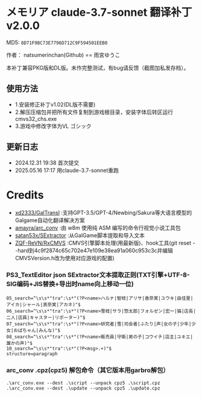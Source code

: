 # メモリア claude-3.7-sonnet 翻译补丁 v2.0.0

MD5: `8D71F9BC73E7796D712C9F594501EEB0`

作者： natsumerinchan(Github) == 雨宮ゆうこ

本补丁兼容PKG版和DL版。未作完整测试，有bug请反馈（截图加私发存档）。

## 使用方法
- 1.安装修正补丁v1.02(DL版不需要)
- 2.解压压缩包并把所有文件复制到游戏根目录，安装字体后转区运行cmvs32_chs.exe
- 3.游戏中修改字体为VL ゴシック

## 更新日志
- 2024.12.31 19:38 首次提交
- 2025.05.16 17:17 用claude-3.7-sonnet重跑

# Credits

- [xd2333/GalTransl](https://github.com/xd2333/GalTransl.git) :支持GPT-3.5/GPT-4/Newbing/Sakura等大语言模型的Galgame自动化翻译解决方案
- [amayra/arc_conv](https://github.com/amayra/arc_conv.git) :由 w8m 使用纯 ASM 编写的命令行视觉小说工具包
- [satan53x/SExtractor](https://github.com/satan53x/SExtractor.git) :从GalGame脚本提取和导入文本
- [ZQF-ReVN/RxCMVS](https://github.com/ZQF-ReVN/RxCMVS.git) :CMVS引擎脚本处理(用最新版)、hook工具(git reset --hard到4c9f2874c65c702e47e109e38ea91a060c953c3c并编辑CMVSVersion.h改为使用对应游戏的配置)

### PS3_TextEditor json SExtractor文本提取正则(TXT引擎+UTF-8-SIG编码+JIS替换+导出时name向上移动一位)
```
05_search=^\s\s*"tra":\s*"(?P<name>ハルナ|智枝|アリサ|香奈実|ユウキ|由佳里|アイカ|シャール|真奈実|アカネ)"$
06_search=^\s\s*"tra":\s*"(?P<name>雪枝|サラ|惣太郎|フォルゼン|宏一|猫|店長|二人|店員|キャスター|リポーター)"$
07_search=^\s\s*"tra":\s*"(?P<name>研究者|雪|司会者|ふたり|声|女の子|少年|少女|おばちゃん|みんな)"$
08_search=^\s\s*"tra":\s*"(?P<name>販売員|守衛|男の子|コウイチ|店主|ユキエ|誰かの声)"$
10_search=^\s\s*"tra":\s*"(?P<msg>.+)"$
structure=paragraph
```

### arc_conv .cpz(cpz5) 解包命令（其它版本用garbro解包）
```
.\arc_conv.exe --dest .\script --unpack cpz5 .\script.cpz
.\arc_conv.exe --dest .\update --unpack cpz5 .\update.cpz
```